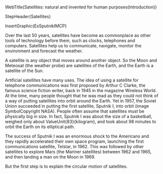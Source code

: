 WebTitle{Satellites: natural and invented for human purposes(Introduction)}

StepHeader{Satellites}

InsertGraphic{EsSputnikIMCP}

Over the last 50 years, satellites have become as commonplace as other tools of technology before them, such as clocks, telephones and computers. Satellites help us to communicate, navigate, monitor the environment and forecast the weather.

A satellite is any object that moves around another object. So the Moon and Meteosat (the weather probe) are satellites of the Earth, and the Earth is a satellite of the Sun.

Artificial satellites have many uses. The idea of using a satellite for telephone communications was first proposed by Arthur C Clarke, the famous science fiction writer, back in 1945 in the magazine Wireless World. At the time, many people thought that he was mad as they could not think of a way of putting satellites into orbit around the Earth. Yet in 1957, the Soviet Union succeeded in putting the first satellite, Sputnik I, into orbit (image SymbolCopyright NASA). People often assume that satellites must be physically big in size. In fact, Sputnik I was about the size of a basketball, weighed only about ValueUnit{83}{kilogram}, and took about 98 minutes to orbit the Earth on its elliptical path.

The success of Sputnik I was an enormous shock to the Americans and they rapidly accelerated their own space program, launching the first communications satellite, Telstar, in 1962. This was followed by other satellites to explore Mars (the Mariner satellites) between 1962 and 1965, and then landing a man on the Moon in 1969.

But the first step is to explain the circular motion of satellites.

